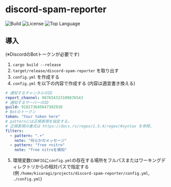 # discord-spam-reporter
![Build](https://img.shields.io/github/workflow/status/yanorei32/discord-spam-reporter/CI?logo=github&style=for-the-badge)
![License](https://img.shields.io/github/license/yanorei32/discord-spam-reporter.svg?style=for-the-badge&color=blue)
![Top Language](https://img.shields.io/github/languages/top/yanorei32/discord-spam-reporter.svg?style=for-the-badge)

## 導入
(※DiscordのBotトークンが必要です)

1. `cargo build --release`
2. `target/release/discord-spam-reporter` を取り出す
3. `config.yml` を作成する
4. `config.yml` を以下の内容で作成する (内容は適宜書き換える)
```yml
# 通知するチャンネルのID
report_channel: 987654323109876543
# 通知するサーバーのID
guild: 918273645647382910
# Botのトークン
token: "Your token here"
# patternには正規表現を指定する。
# 正規表現の書式は https://docs.rs/regex/1.5.4/regex/#syntax を参照。
filters:
  - pattern: ".+"
    note: "何らかのメッセージ"
  - pattern: "free +nitro"
    note: "free nitroを検知"
```

5. 環境変数`CONFIG`に`config.yml`の存在する場所をフルパスまたはワーキングディレクトリからの相対パスで指定する<br>\(例 `/home/kisaragi/projects/discord-spam-reporter/config.yml`, `./config.yml`\)